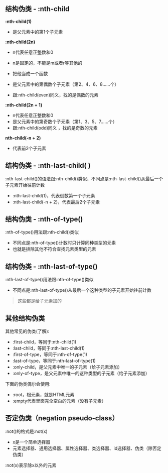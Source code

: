 ## 结构伪类 - :nth-child

**:nth-child(1)** 

- 是父元素中的第1个子元素 

**:nth-child(2n)**

- n代表任意正整数和0
- n是固定的，不能是m或者r等其他的
- 把他当成一个函数

- 是父元素中的第偶数个子元素（第2、4、6、8......个）
- 跟:nth-child(even)同义，找的是偶数的元素

**:nth-child(2n + 1)** 

- n代表任意正整数和0
- 是父元素中的第奇数个子元素（第1、3、5、7......个）
- 跟:nth-child(odd)同义 ，找的是奇数的元素

**nth-child(-n + 2)**

- 代表前2个子元素











## 结构伪类 - :nth-last-child( )

:nth-last-child()的语法跟:nth-child()类似，不同点是:nth-last-child()从最后一个子元素开始往前计数

- :nth-last-child(1)，代表倒数第一个子元素
- :nth-last-child(-n + 2)，代表最后2个子元素















## 结构伪类 - :nth-of-type()

:nth-of-type()用法跟:nth-child()类似 

- 不同点是:nth-of-type()计数时只计算同种类型的元素
- 也就是排除其他不符合查找元素类型的元素















## 结构伪类 - :nth-last-of-type()

:nth-last-of-type()用法跟:nth-of-type()类似

- 不同点是:nth-last-of-type()从最后一个这种类型的子元素开始往前计数





> 这些都是给子元素加的









## 其他结构伪类

其他常见的伪类(了解): 

- :first-child，等同于:nth-child(1)
- :last-child，等同于:nth-last-child(1)
- :first-of-type，等同于:nth-of-type(1)
- :last-of-type，等同于:nth-last-of-type(1)
- :only-child，是父元素中唯一的子元素（给子元素添加）
- :only-of-type，是父元素中唯一的这种类型的子元素（给子元素添加）

下面的伪类偶尔会使用:

- :root，根元素，就是HTML元素
- :empty代表里面完全空白的元素（没有子元素）







## 否定伪类（negation pseudo-class）

:not()的格式是:not(x) 

- x是一个简单选择器
- 元素选择器、通用选择器、属性选择器、类选择器、id选择器、伪类（除否定伪类）

:not(x)表示除x以外的元素